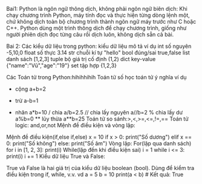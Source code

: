Bai1:
Python là ngôn ngữ thông dịch, không phải ngôn ngữ biên dịch:
Khi chạy chương trình Python, máy tính đọc và thực hiện từng dòng lệnh một, chứ không dịch toàn bộ chương trình thành ngôn ngữ máy trước như C hoặc C++.
Python dùng một trình thông dịch để chạy chương trình, giống như người phiên dịch đọc từng câu rồi dịch luôn, không dịch sẵn cả bài.

Bai 2:
Các kiểu dữ liệu trong python:
kiểu dữ liệu	mô tả	        ví dụ
int	            số nguyên	   -5,10,0
float	        số thực	         3.14
str	            chuỗi kí tự	    "hello"
bool	        đúng/sai	   true,false
list	        danh sách      [1,2,3]
tuple	        bộ giá trị cố định	(1,2)
dict	       key-value	{"name":"Vũ","age":"19"}
set	            tập hợp	    {1,2,3}

Các Toán tử trong Python:hihihhihih
Toán tử số học
toán tử	ý nghĩa	ví dụ
+	cộng	a+b=2
-	trừ	a-b=1
*	nhân	a*b=10
/	chia	a/b=2.5
//	chia lấy nguyên	a//b=2
%	chia lấy dư	a%b=0
**	lũy thừa	a**b=25
Toán tử so sánh:>,<,>=,<=,!=,==
Toán tử logic: and,or,not
Mệnh đề điều kiện và vòng lặp:

Mệnh đề điều kiện(if,else if,else)
x = 10
if x > 0:
print("Số dương")
elif x == 0:
print("Số không")
else:
print("Số âm")
Vòng lặp:
For(lặp qua danh sách)
for i in [1, 2, 3]:
print(i)
While(lặp đến khi điều kiện sai)
i = 1
while i <= 3:
print(i)
i += 1
Kiểu dữ liệu True và False:

True và False là hai giá trị của kiểu dữ liệu boolean (bool).
Dùng để kiểm tra điều kiện trong if, while, v.v.
vd
a = 5
b = 10
print(a < b)  # Kết quả: True